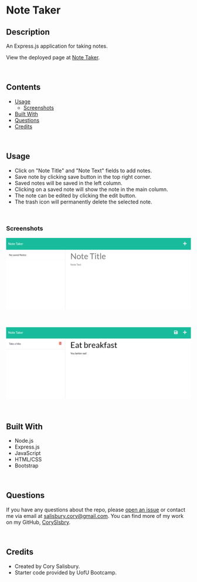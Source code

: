 # Note Taker

## Description
An Express.js application for taking notes.
            
View the deployed page at [Note Taker](https://note-taker-1980.herokuapp.com/notes).

<br />

## Contents
* [Usage](#Usage)
   * [Screenshots](#Screenshots)
* [Built With](#Built-With)
* [Questions](#Questions)
* [Credits](#Credits)

<br />

## Usage
* Click on "Note Title" and "Note Text" fields to add notes.
* Save note by clicking save button in the top right corner.
* Saved notes will be saved in the left column.
* Clicking on a saved note will show the note in the main column.
* The note can be edited by clicking the edit button.
* The trash icon will permanently delete the selected note.

<br />
    
### Screenshots
![Screenshot 1](./public/assets/images/screenshot1.png)


<br />

![Screenshot 2](./public/assets/images/screenshot2.png)


<br />

## Built With
* Node.js
* Express.js
* JavaScript
* HTML/CSS
* Bootstrap

<br />

## Questions
If you have any questions about the repo, please [open an issue](https://github.com/coryslsbry/note-taker/issues) or contact me via email at salisbury.cory@gmail.com. You can find more of my work on my GitHub, [CorySlsbry](https://github.com/coryslsbry/).

<br />
    
## Credits
* Created by Cory Salisbury.
* Starter code provided by UofU Bootcamp.